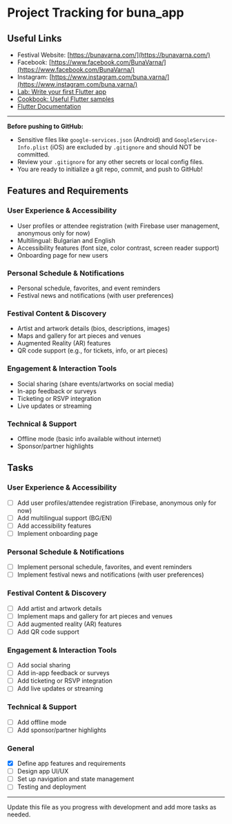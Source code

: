 # Project Tracking for buna_app

## Useful Links
- Festival Website: [https://bunavarna.com/](https://bunavarna.com/)
- Facebook: [https://www.facebook.com/BunaVarna/](https://www.facebook.com/BunaVarna/)
- Instagram: [https://www.instagram.com/buna.varna/](https://www.instagram.com/buna.varna/)
- [Lab: Write your first Flutter app](https://docs.flutter.dev/get-started/codelab)
- [Cookbook: Useful Flutter samples](https://docs.flutter.dev/cookbook)
- [Flutter Documentation](https://docs.flutter.dev/)

---
**Before pushing to GitHub:**
- Sensitive files like `google-services.json` (Android) and `GoogleService-Info.plist` (iOS) are excluded by `.gitignore` and should NOT be committed.
- Review your `.gitignore` for any other secrets or local config files.
- You are ready to initialize a git repo, commit, and push to GitHub!

## Features and Requirements

### User Experience & Accessibility
- User profiles or attendee registration (with Firebase user management, anonymous only for now)
- Multilingual: Bulgarian and English
- Accessibility features (font size, color contrast, screen reader support)
- Onboarding page for new users

### Personal Schedule & Notifications
- Personal schedule, favorites, and event reminders
- Festival news and notifications (with user preferences)

### Festival Content & Discovery
- Artist and artwork details (bios, descriptions, images)
- Maps and gallery for art pieces and venues
- Augmented Reality (AR) features
- QR code support (e.g., for tickets, info, or art pieces)

### Engagement & Interaction Tools
- Social sharing (share events/artworks on social media)
- In-app feedback or surveys
- Ticketing or RSVP integration
- Live updates or streaming

### Technical & Support
- Offline mode (basic info available without internet)
- Sponsor/partner highlights

## Tasks

### User Experience & Accessibility
- [ ] Add user profiles/attendee registration (Firebase, anonymous only for now)
- [ ] Add multilingual support (BG/EN)
- [ ] Add accessibility features
- [ ] Implement onboarding page

### Personal Schedule & Notifications
- [ ] Implement personal schedule, favorites, and event reminders
- [ ] Implement festival news and notifications (with user preferences)

### Festival Content & Discovery
- [ ] Add artist and artwork details
- [ ] Implement maps and gallery for art pieces and venues
- [ ] Add augmented reality (AR) features
- [ ] Add QR code support

### Engagement & Interaction Tools
- [ ] Add social sharing
- [ ] Add in-app feedback or surveys
- [ ] Add ticketing or RSVP integration
- [ ] Add live updates or streaming

### Technical & Support
- [ ] Add offline mode
- [ ] Add sponsor/partner highlights

### General
- [x] Define app features and requirements
- [ ] Design app UI/UX
- [ ] Set up navigation and state management
- [ ] Testing and deployment

---
Update this file as you progress with development and add more tasks as needed.
